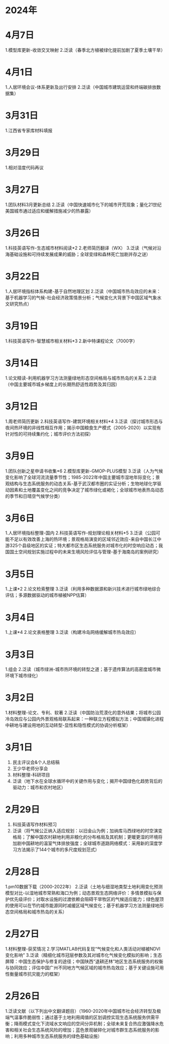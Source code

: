# 2024年

# 4月7日
1.模型库更新-收敛交叉映射
2.泛读（春季北方植被绿化提前加剧了夏季土壤干旱）

# 4月1日
1.人居环境会议-体系更新及出行安排
2.泛读（中国城市建筑运营和终端碳排放数据集）

# 3月31日
1.江西省专家库材料填报

# 3月29日
1.相对湿度代码再议

# 3月27日
1.团队材料3月更新总结
2.泛读（中国快速城市化下的城市开荒现象；量化21世纪美国城市通过适应和缓解措施减少的热暴露）

# 3月26日
1.科技英语写作-生态城市材料阅读*2
2.老师简历翻译（WX）
3.泛读（气候对沿海基础设施和可持续发展成果的威胁；全球变绿和森林死亡加剧并存之谜）

# 3月22日
1.人居环境指标体系构建-基于自然地理区划
2.泛读（中国城市热岛效应的未来：基于机器学习的气候-社会经济政策情景分析；气候变化大背景下中国区域气象水文研究热点）

# 3月19日
1.科技英语写作-智慧城市相关材料*3
2.新中特课程论文（7000字）

# 3月14日
1.论文精读-利用机器学习方法测量绿地形态空间格局与城市热岛的关系
2.泛读（中国主要城市城乡梯度上的长期热舒适性趋势及其归因）

# 3月12日
1.周老师简历更新
2.科技英语写作-建筑环境相关材料*4
3.泛读（探讨城市形态与夜间热环境的非线性相互作用；揭示中国粮食生产模式（2005-2020）以实现有针对性的可持续集约化；城市评价方法初探）

# 3月9日
1.团队创新之星申请书收集*6
2.模型库更新-GMOP-PLUS模型
3.泛读（人为气候变化影响了全球河流流量季节性；1985-2022年中国主要城市湿地年际变化；景观结构与生态系统服务的动态关系-基于武汉都市圈的实证分析；生物地球化学驱动因素和土地覆盖变化之间的竞争决定了城市绿化或褐化；全球城市地表热岛动态的季节和日晴空气候学分类）

# 3月6日
1.人居环境指标整理-国内
2.科技英语写作-规划理论相关材料*5
3.泛读（公园可能不足以有效改善上海的热环境；景观格局演变的区域邻近效应-来自中国长江中游325个县级地区的实证；特大都市区生态系统服务对城市化的时空响应动态；我国国土空间规划实施过程中的未来生境风险评估与管理-基于海南岛的案例研究）

# 3月5日
1.上课*2
2.论文检索整理
3.泛读（利用多种数据源和新兴技术进行城市绿地综合评估；多源数据驱动的城市植被NPP估算）

# 3月4日
1.上课*4
2.论文表格整理
3.泛读（构建冷岛网络缓解城市热岛效应）                                                                                                                     

# 3月3日
1.组会
2.泛读（城市绿洲-城市热环境的转型之道；基于遗传算法的高密度城市微环境下城市绿化）

# 3月2日
1.材料整理-论文、专利、软著
2.泛读（中国防治荒漠化的意外结果；将城市公园冷岛效应与公园内外景观格局联系起来：一种联立方程模拟方法；中国城镇化进程中耕地与建设用地的互动转型-显性和隐性模式的协调分析框架）

# 3月1日
1. 民主评议会&个人总结稿
2. 王少华老师分享会
3. 材料整理-科研项目
4. 泛读（地下水在全球水循环中的关键作用与变化；揭开中国绿色化趋势背后的驱动力：城市和农村地区）

# 2月29日
1. 科技英语写作材料预习
2. 泛读（将气候公正纳入适应规划：以旧金山为例；加纳库马西绿地的时空演变格局；了解中国农村耕地利用非粮化的分布格局及其机制；更暖更湿的环境将加剧中国耕地的温室气体排放强度；全球城市道路网络模式：采用新的深度学习方法揭示了144个城市的多尺度规划范式）

# 2月28日
1.pm10数据下载（2000-2022年）
2.泛读（土地与细湿地类型土地利用变化预测模型对比-以湿地城市常熟和海口为例；动态景观生态网络评价：多情景模拟与保护优先级评价；对取水设施的过渡依赖会阻碍干旱牧区的气候适应能力；绿色屋顶的使用可以在节约城市能源同时减缓区域气候变化；基于机器学习方法测量绿地形态空间格局和城市热岛的关系）

# 2月27日
1.材料整理-获奖情况
2.学习MATLAB代码复现“气候变化和人类活动对植被NDVI变化影响”
3.泛读（精细化城市冠层参数及其对城市化气候变化模拟的影响；生态屏障：中国生态保护与修复的途径；中国陕西“退耕还林”地区生态系统服务的权衡与协同效应；评估中国广州不同地方气候区域的城市热岛效应；基于关键设施可用性衡量城市抗灾能力的框架）

# 2月26日
1.泛读文献（以下列出中文翻译题目）（1960-2020年中国城市社会经济转型及极端气温事件脆弱性；通过基于土地利用阈值的区划调控实现生态系统服务供需平衡；降雨模式变化下流域水文响应的空间分异机制；全球未来复合热应激强降水危害和相关社会生态系统风险的增加；蓝色景观破碎化对城市群生态系统服务的影响；利用多种城市生态系统服务的绿色基础设施）
